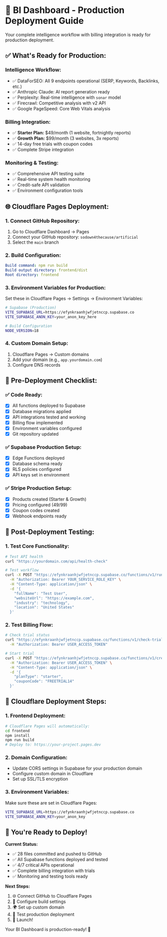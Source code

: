 # 🚀 BI Dashboard - Production Deployment Guide

Your complete intelligence workflow with billing integration is ready for production deployment.

## ✅ **What's Ready for Production:**

### **Intelligence Workflow:**
- ✅ DataForSEO: All 9 endpoints operational (SERP, Keywords, Backlinks, etc.)
- ✅ Anthropic Claude: AI report generation ready
- ✅ Perplexity: Real-time intelligence with `sonar` model  
- ✅ Firecrawl: Competitive analysis with v2 API
- ✅ Google PageSpeed: Core Web Vitals analysis

### **Billing Integration:**
- ✅ **Starter Plan:** $49/month (1 website, fortnightly reports)
- ✅ **Growth Plan:** $99/month (3 websites, 3x reports) 
- ✅ 14-day free trials with coupon codes
- ✅ Complete Stripe integration

### **Monitoring & Testing:**
- ✅ Comprehensive API testing suite
- ✅ Real-time system health monitoring  
- ✅ Credit-safe API validation
- ✅ Environment configuration tools

## 🌐 **Cloudflare Pages Deployment:**

### **1. Connect GitHub Repository:**
1. Go to Cloudflare Dashboard → Pages
2. Connect your GitHub repository: `sodown4thecause/artificial`
3. Select the `main` branch

### **2. Build Configuration:**
```yaml
Build command: npm run build
Build output directory: frontend/dist
Root directory: frontend
```

### **3. Environment Variables for Production:**
Set these in Cloudflare Pages → Settings → Environment Variables:

```bash
# Supabase (Production)
VITE_SUPABASE_URL=https://efynkraanhjwfjetnccp.supabase.co
VITE_SUPABASE_ANON_KEY=your_anon_key_here

# Build Configuration
NODE_VERSION=18
```

### **4. Custom Domain Setup:**
1. Cloudflare Pages → Custom domains
2. Add your domain (e.g., `app.yourdomain.com`)
3. Configure DNS records

## 🔧 **Pre-Deployment Checklist:**

### **✅ Code Ready:**
- [x] All functions deployed to Supabase
- [x] Database migrations applied
- [x] API integrations tested and working
- [x] Billing flow implemented
- [x] Environment variables configured
- [x] Git repository updated

### **✅ Supabase Production Setup:**
- [x] Edge Functions deployed
- [x] Database schema ready
- [x] RLS policies configured
- [x] API keys set in environment

### **✅ Stripe Production Setup:**
- [x] Products created (Starter & Growth)
- [x] Pricing configured ($49/$99)
- [x] Coupon codes created
- [x] Webhook endpoints ready

## 🎯 **Post-Deployment Testing:**

### **1. Test Core Functionality:**
```bash
# Test API health
curl "https://yourdomain.com/api/health-check"

# Test workflow
curl -X POST "https://efynkraanhjwfjetnccp.supabase.co/functions/v1/run-intelligence-workflow" \
  -H "Authorization: Bearer YOUR_SERVICE_ROLE_KEY" \
  -H "Content-Type: application/json" \
  -d '{
    "fullName": "Test User",
    "websiteUrl": "https://example.com",
    "industry": "technology",
    "location": "United States"
  }'
```

### **2. Test Billing Flow:**
```bash
# Check trial status
curl "https://efynkraanhjwfjetnccp.supabase.co/functions/v1/check-trial-status" \
  -H "Authorization: Bearer USER_ACCESS_TOKEN"

# Start trial
curl -X POST "https://efynkraanhjwfjetnccp.supabase.co/functions/v1/create-trial-checkout" \
  -H "Authorization: Bearer USER_ACCESS_TOKEN" \
  -H "Content-Type: application/json" \
  -d '{
    "planType": "starter",
    "couponCode": "FREETRIAL14"
  }'
```

## 🔄 **Cloudflare Deployment Steps:**

### **1. Frontend Deployment:**
```bash
# Cloudflare Pages will automatically:
cd frontend
npm install
npm run build
# Deploy to: https://your-project.pages.dev
```

### **2. Domain Configuration:**
- Update CORS settings in Supabase for your production domain
- Configure custom domain in Cloudflare
- Set up SSL/TLS encryption

### **3. Environment Variables:**
Make sure these are set in Cloudflare Pages:
```bash
VITE_SUPABASE_URL=https://efynkraanhjwfjetnccp.supabase.co
VITE_SUPABASE_ANON_KEY=your_anon_key
```

## 🎉 **You're Ready to Deploy!**

**Current Status:**
- ✅ 28 files committed and pushed to GitHub
- ✅ All Supabase functions deployed and tested
- ✅ 4/7 critical APIs operational
- ✅ Complete billing integration with trials
- ✅ Monitoring and testing tools ready

**Next Steps:**
1. 🌐 Connect GitHub to Cloudflare Pages
2. 🔧 Configure build settings
3. 🌍 Set up custom domain
4. 🧪 Test production deployment
5. 🚀 Launch!

Your BI Dashboard is production-ready! 🎯
